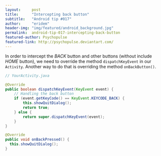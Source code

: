 ```yaml
---
layout:     post
title:      "Intercepting back button"
subtitle:   "Android tip #017"
author:     "eridem"
header-img: "img/featured/android_background.jpg"
permalink:  android-tip-017-intercepting-back-button
featured-author: Psychopulse
featured-link: http://psychopulse.deviantart.com/
---
```


In order to intercept the *BACK* button and other buttons (without include *HOME* button), we need to override the method `dispatchKeyEvent` in our `Activity`. Another way to do that is overriding the method `onBackButton()`.

```java
// YourActivity.java

@Override
public boolean dispatchKeyEvent(KeyEvent event) {       
    // Handling the back button
    if (event.getKeyCode() == KeyEvent.KEYCODE_BACK) {
        this.showQuitDialog();
        return true;
    } else {
        return super.dispatchKeyEvent(event);
    }
}

@Override
public void onBackPressed() {
  this.showQuitDialog();
}
```